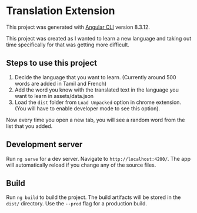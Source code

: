 # Translation Extension

This project was generated with [Angular CLI](https://github.com/angular/angular-cli) version 8.3.12.

This project was created as I wanted to learn a new language and taking out time specifically for that was getting more difficult. 

## Steps to use this project

1. Decide the language that you want to learn. (Currently around 500 words are added in Tamil and French)
2. Add the word you know with the translated text in the language you want to learn in assets/data.json
4. Load the `dist` folder from `Load Unpacked` option in chrome extension. (You will have to enable developer mode to see this option).

Now every time you open a new tab, you will see a random word from the list that you added.

## Development server

Run `ng serve` for a dev server. Navigate to `http://localhost:4200/`. The app will automatically reload if you change any of the source files.

## Build

Run `ng build` to build the project. The build artifacts will be stored in the `dist/` directory. Use the `--prod` flag for a production build.
